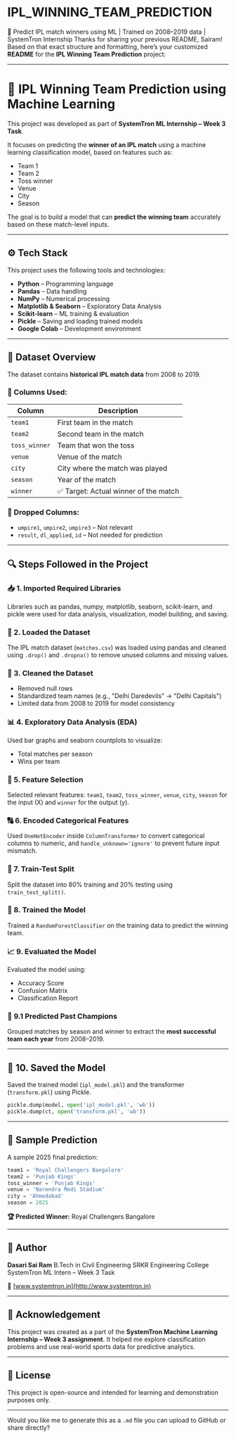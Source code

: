 # IPL_WINNING_TEAM_PREDICTION
🏏 Predict IPL match winners using ML | Trained on 2008–2019 data | SystemTron Internship
Thanks for sharing your previous README, Sairam! Based on that exact structure and formatting, here’s your customized **README** for the **IPL Winning Team Prediction** project:

---

# 🏏 IPL Winning Team Prediction using Machine Learning

This project was developed as part of **SystemTron ML Internship – Week 3 Task**.

It focuses on predicting the **winner of an IPL match** using a machine learning classification model, based on features such as:

* Team 1
* Team 2
* Toss winner
* Venue
* City
* Season

The goal is to build a model that can **predict the winning team** accurately based on these match-level inputs.

---

## ⚙️ Tech Stack

This project uses the following tools and technologies:

* **Python** – Programming language
* **Pandas** – Data handling
* **NumPy** – Numerical processing
* **Matplotlib & Seaborn** – Exploratory Data Analysis
* **Scikit-learn** – ML training & evaluation
* **Pickle** – Saving and loading trained models
* **Google Colab** – Development environment

---

## 📁 Dataset Overview

The dataset contains **historical IPL match data** from 2008 to 2019.

### 📌 Columns Used:

| Column        | Description                          |
| ------------- | ------------------------------------ |
| `team1`       | First team in the match              |
| `team2`       | Second team in the match             |
| `toss_winner` | Team that won the toss               |
| `venue`       | Venue of the match                   |
| `city`        | City where the match was played      |
| `season`      | Year of the match                    |
| `winner`      | ✅ Target: Actual winner of the match |

### 🔴 Dropped Columns:

* `umpire1`, `umpire2`, `umpire3` – Not relevant
* `result`, `dl_applied`, `id` – Not needed for prediction

---

## 🔍 Steps Followed in the Project

### 📥 1. Imported Required Libraries

Libraries such as pandas, numpy, matplotlib, seaborn, scikit-learn, and pickle were used for data analysis, visualization, model building, and saving.

### 📂 2. Loaded the Dataset

The IPL match dataset (`matches.csv`) was loaded using pandas and cleaned using `.drop()` and `.dropna()` to remove unused columns and missing values.

### 🧹 3. Cleaned the Dataset

* Removed null rows
* Standardized team names (e.g., "Delhi Daredevils" → "Delhi Capitals")
* Limited data from 2008 to 2019 for model consistency

### 📊 4. Exploratory Data Analysis (EDA)

Used bar graphs and seaborn countplots to visualize:

* Total matches per season
* Wins per team

### 🔁 5. Feature Selection

Selected relevant features: `team1`, `team2`, `toss_winner`, `venue`, `city`, `season` for the input (X) and `winner` for the output (y).

### 🔠 6. Encoded Categorical Features

Used `OneHotEncoder` inside `ColumnTransformer` to convert categorical columns to numeric, and `handle_unknown='ignore'` to prevent future input mismatch.

### 🧪 7. Train-Test Split

Split the dataset into 80% training and 20% testing using `train_test_split()`.

### 🤖 8. Trained the Model

Trained a `RandomForestClassifier` on the training data to predict the winning team.

### 📈 9. Evaluated the Model

Evaluated the model using:

* Accuracy Score
* Confusion Matrix
* Classification Report

### 🔮 9.1 Predicted Past Champions

Grouped matches by season and winner to extract the **most successful team each year** from 2008–2019.

---

## 💾 10. Saved the Model

Saved the trained model (`ipl_model.pkl`) and the transformer (`transform.pkl`) using Pickle.

```python
pickle.dump(model, open('ipl_model.pkl', 'wb'))
pickle.dump(ct, open('transform.pkl', 'wb'))
```

---

## 🧪 Sample Prediction

A sample 2025 final prediction:

```python
team1 = 'Royal Challengers Bangalore'
team2 = 'Punjab Kings'
toss_winner = 'Punjab Kings'
venue = 'Narendra Modi Stadium'
city = 'Ahmedabad'
season = 2025
```

**🏆 Predicted Winner:** Royal Challengers Bangalore

---

## 👤 Author

**Dasari Sai Ram**
B.Tech in Civil Engineering
SRKR Engineering College
SystemTron ML Intern – Week 3 Task

🔗 [www.systemtron.in](http://www.systemtron.in)

---

## 📌 Acknowledgement

This project was created as a part of the **SystemTron Machine Learning Internship – Week 3 assignment**.
It helped me explore classification problems and use real-world sports data for predictive analytics.

---

## 📄 License

This project is open-source and intended for learning and demonstration purposes only.

---

Would you like me to generate this as a `.md` file you can upload to GitHub or share directly?
